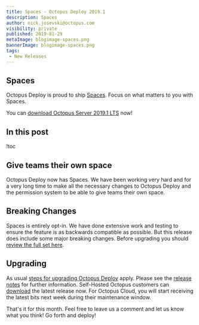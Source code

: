```yaml
---
title: Spaces - Octopus Deploy 2019.1
description: Spaces
author: nick.josevski@octopus.com
visibility: private
published: 2019-01-29
metaImage: blogimage-spaces.png
bannerImage: blogimage-spaces.png
tags:
 - New Releases
---
```



## Spaces

Octopus Deploy is proud to ship [Spaces](https://octopus.com/spaces). Focus on what matters to you with Spaces.

You can [download Octopus Server 2019.1 LTS](https://octopus.com/downloads) now!

## In this post

!toc

## Give teams their own space

Octopus Deploy now has Spaces. We have been working very hard and for a very long time to make all the necessary changes to Octopus Deploy and the permission system to be able to give teams their own space.


## Breaking Changes

Spaces is entirely opt-in. We have done extensive work and testing to ensure the feature is as backwards compatible as possible. But this release does include some major breaking changes. Before upgrading you should [review the full set here](https://octopus.com/downloads/compare?from=2018.12.1&to=2019.1.0).

## Upgrading

As usual [steps for upgrading Octopus Deploy](https://octopus.com/docs/administration/upgrading) apply. Please see the [release notes](https://octopus.com/downloads/compare?to=2019.1.0) for further information. Self-Hosted Octopus customers can [download](https://octopus.com/downloads/2019.1.0) the latest release now. For Octopus Cloud, you will start receiving the latest bits next week during their maintenance window.

That's it for this month. Feel free to leave us a comment and let us know what you think! Go forth and deploy!
